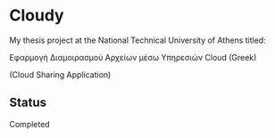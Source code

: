 Cloudy
======

My thesis project at the National Technical University of Athens titled:

Εφαρμογή Διαμοιρασμού Αρχείων μέσω Υπηρεσιών Cloud (Greek)

(Cloud Sharing Application)

Status
----
Completed
